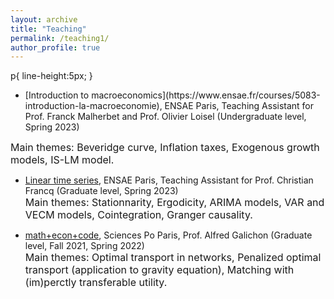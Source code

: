 ```yaml
---
layout: archive
title: "Teaching"
permalink: /teaching1/
author_profile: true
---
```

p{
  line-height:5px;
}

* <p>[Introduction to macroeconomics](https://www.ensae.fr/courses/5083-introduction-la-macroeconomie), ENSAE Paris, Teaching Assistant for Prof. Franck Malherbet and Prof. Olivier Loisel (Undergraduate level, Spring 2023) <br />
<font size="3"> Main themes: Beveridge curve, Inflation taxes, Exogenous growth models, IS-LM model. </font> </p>

* [Linear time series](https://www.ensae.fr/courses/146), ENSAE Paris, Teaching Assistant for Prof. Christian Francq (Graduate level, Spring 2023)  
<font size="3"> Main themes: Stationnarity, Ergodicity, ARIMA models, VAR and VECM models, Cointegration, Granger causality. </font>

* [math+econ+code](https://www.math-econ-code.org), Sciences Po Paris, Prof. Alfred Galichon (Graduate level, Fall 2021, Spring 2022)  
<font size="3"> Main themes: Optimal transport in networks, Penalized optimal transport (application to gravity equation), Matching with (im)perctly transferable utility. </font>